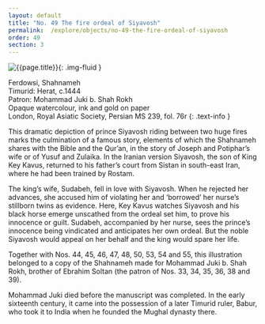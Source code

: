 ```yaml
---
layout: default
title: "No. 49 The fire ordeal of Siyavosh"
permalink:  /explore/objects/no-49-the-fire-ordeal-of-siyavosh
order: 49
section: 3
---
```

![{{page.title}}]({{site.baseurl}}/images/pages/{{page.order}}.jpeg){: .img-fluid }

Ferdowsi, Shahnameh  
Timurid: Herat, c.1444  
Patron: Mohammad Juki b. Shah Rokh  
Opaque watercolour, ink and gold on paper  
London, Royal Asiatic Society, Persian MS 239, fol. 76r
{: .text-info }

This dramatic depiction of prince Siyavosh riding between two
huge fires marks the culmination of a famous story, elements of which the
Shahnameh shares with the Bible and the Qur’an, in the
story of Joseph and Potiphar’s wife or of Yusuf and Zulaika. In the
Iranian version Siyavosh, the son of King Key Kavus, returned to his
father’s court from Sistan in south-east Iran, where he had been
trained by Rostam.

The king’s wife, Sudabeh, fell in love with Siyavosh. When he rejected her advances, she accused him of violating her and ‘borrowed’ her nurse’s stillborn twins as evidence. Here, Key Kavus watches Siyavosh and his black horse emerge unscathed
from the ordeal set him, to prove his innocence or guilt. Sudabeh, accompanied by her nurse, sees the prince’s innocence being vindicated and anticipates her own ordeal. But the noble Siyavosh would appeal on her behalf and the king would spare
her life.

Together with Nos.
44,
45,
46,
47,
48,
50,
53,
54 and
55,
this illustration belonged to a copy of the Shahnameh
made for
Mohammad Juki b. Shah Rokh, brother of Ebrahim Soltan (the patron of Nos.
33,
34,
35,
36,
38 and
39).

Mohammad Juki died before the
manuscript was completed. In the early sixteenth century, it came
into the possession of a later Timurid ruler, Babur, who took it to
India when he founded the Mughal dynasty there.
